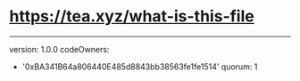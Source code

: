 # https://tea.xyz/what-is-this-file
---
version: 1.0.0
codeOwners:
  - '0xBA341B64a806440E485d8843bb38563fe1fe1514'
quorum: 1
